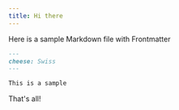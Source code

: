 ```yaml
---
title: Hi there
---
```


Here is a sample Markdown file with Frontmatter

```md
---
cheese: Swiss
---

This is a sample
```

That's all!
